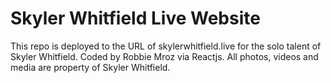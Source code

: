 # Skyler Whitfield Live Website
This repo is deployed to the URL of skylerwhitfield.live for the solo talent of Skyler Whitfield. Coded by Robbie Mroz via Reactjs.
All photos, videos and media are property of Skyler Whitfield.

